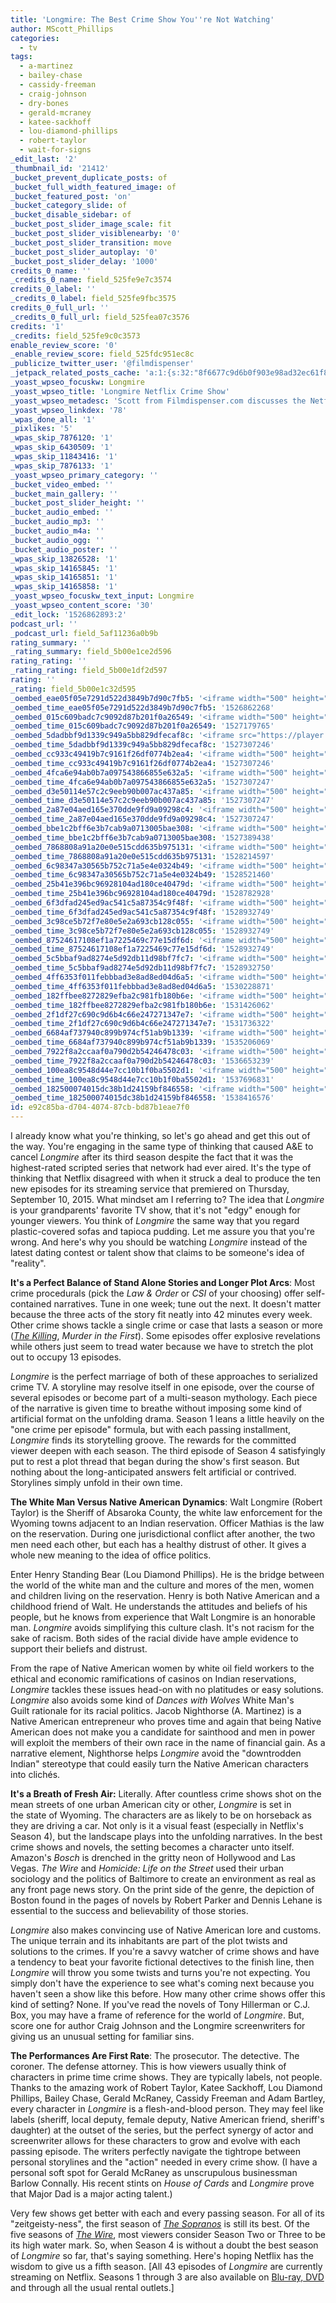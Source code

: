 ```yaml
---
title: 'Longmire: The Best Crime Show You''re Not Watching'
author: MScott_Phillips
categories:
  - tv
tags:
  - a-martinez
  - bailey-chase
  - cassidy-freeman
  - craig-johnson
  - dry-bones
  - gerald-mcraney
  - katee-sackhoff
  - lou-diamond-phillips
  - robert-taylor
  - wait-for-signs
_edit_last: '2'
_thumbnail_id: '21412'
_bucket_prevent_duplicate_posts: of
_bucket_full_width_featured_image: of
_bucket_featured_post: 'on'
_bucket_category_slide: of
_bucket_disable_sidebar: of
_bucket_post_slider_image_scale: fit
_bucket_post_slider_visiblenearby: '0'
_bucket_post_slider_transition: move
_bucket_post_slider_autoplay: '0'
_bucket_post_slider_delay: '1000'
credits_0_name: ''
_credits_0_name: field_525fe9e7c3574
credits_0_label: ''
_credits_0_label: field_525fe9fbc3575
credits_0_full_url: ''
_credits_0_full_url: field_525fea07c3576
credits: '1'
_credits: field_525fe9c0c3573
enable_review_score: '0'
_enable_review_score: field_525fdc951ec8c
_publicize_twitter_user: '@filmdispenser'
_jetpack_related_posts_cache: 'a:1:{s:32:"8f6677c9d6b0f903e98ad32ec61f8deb";a:2:{s:7:"expires";i:1526867494;s:7:"payload";a:3:{i:0;a:1:{s:2:"id";i:13549;}i:1;a:1:{s:2:"id";i:5315;}i:2;a:1:{s:2:"id";i:12392;}}}}'
_yoast_wpseo_focuskw: Longmire
_yoast_wpseo_title: 'Longmire Netflix Crime Show'
_yoast_wpseo_metadesc: 'Scott from Filmdispenser.com discusses the Netflix crime show Longmire'
_yoast_wpseo_linkdex: '78'
_wpas_done_all: '1'
_pixlikes: '5'
_wpas_skip_7876120: '1'
_wpas_skip_6430509: '1'
_wpas_skip_11843416: '1'
_wpas_skip_7876133: '1'
_yoast_wpseo_primary_category: ''
_bucket_video_embed: ''
_bucket_main_gallery: ''
_bucket_post_slider_height: ''
_bucket_audio_embed: ''
_bucket_audio_mp3: ''
_bucket_audio_m4a: ''
_bucket_audio_ogg: ''
_bucket_audio_poster: ''
_wpas_skip_13826528: '1'
_wpas_skip_14165845: '1'
_wpas_skip_14165851: '1'
_wpas_skip_14165858: '1'
_yoast_wpseo_focuskw_text_input: Longmire
_yoast_wpseo_content_score: '30'
_edit_lock: '1526862893:2'
podcast_url: ''
_podcast_url: field_5af11236a0b9b
rating_summary: ''
_rating_summary: field_5b00e1ce2d596
rating_rating: ''
_rating_rating: field_5b00e1df2d597
rating: ''
_rating: field_5b00e1c32d595
_oembed_eae05f05e7291d522d3849b7d90c7fb5: '<iframe width="500" height="281" src="https://www.youtube.com/embed/9teNKmm9R3k?start=3&feature=oembed" frameborder="0" allow="autoplay; encrypted-media" allowfullscreen></iframe>'
_oembed_time_eae05f05e7291d522d3849b7d90c7fb5: '1526862268'
_oembed_015c609badc7c9092d87b201f0a26549: '<iframe width="500" height="281" src="https://www.youtube.com/embed/dkhBDhQ4OxM?feature=oembed" frameborder="0" allow="autoplay; encrypted-media" allowfullscreen></iframe>'
_oembed_time_015c609badc7c9092d87b201f0a26549: '1527179765'
_oembed_5dadbbf9d1339c949a5bb829dfecaf8c: '<iframe src="https://player.vimeo.com/video/8386027?app_id=122963" width="500" height="281" frameborder="0" title="Alien for Christmas" webkitallowfullscreen mozallowfullscreen allowfullscreen></iframe>'
_oembed_time_5dadbbf9d1339c949a5bb829dfecaf8c: '1527307246'
_oembed_cc933c49419b7c9161f26df0774b2ea4: '<iframe width="500" height="281" src="https://www.youtube.com/embed/vzVhPCMAxWQ?feature=oembed" frameborder="0" allow="autoplay; encrypted-media" allowfullscreen></iframe>'
_oembed_time_cc933c49419b7c9161f26df0774b2ea4: '1527307246'
_oembed_4fca6e94ab0b7a097543866855e632a5: '<iframe width="500" height="281" src="https://www.youtube.com/embed/gXg2_yExgVY?feature=oembed" frameborder="0" allow="autoplay; encrypted-media" allowfullscreen></iframe>'
_oembed_time_4fca6e94ab0b7a097543866855e632a5: '1527307247'
_oembed_d3e50114e57c2c9eeb90b007ac437a85: '<iframe width="500" height="281" src="https://www.youtube.com/embed/ab0pd9oNf7Q?feature=oembed" frameborder="0" allow="autoplay; encrypted-media" allowfullscreen></iframe>'
_oembed_time_d3e50114e57c2c9eeb90b007ac437a85: '1527307247'
_oembed_2a87e04aed165e370dde9fd9a09298c4: '<iframe width="500" height="281" src="https://www.youtube.com/embed/wBf0xLj7FhU?feature=oembed" frameborder="0" allow="autoplay; encrypted-media" allowfullscreen></iframe>'
_oembed_time_2a87e04aed165e370dde9fd9a09298c4: '1527307247'
_oembed_bbe1c2bff6e3b7cab9a0713005bae308: '<iframe width="500" height="281" src="https://www.youtube.com/embed/_DTbx7c7ez8?feature=oembed" frameborder="0" allow="autoplay; encrypted-media" allowfullscreen></iframe>'
_oembed_time_bbe1c2bff6e3b7cab9a0713005bae308: '1527389438'
_oembed_7868808a91a20e0e515cdd635b975131: '<iframe width="500" height="281" src="https://www.youtube.com/embed/PEZ2r1YGKSA?feature=oembed" frameborder="0" allow="autoplay; encrypted-media" allowfullscreen></iframe>'
_oembed_time_7868808a91a20e0e515cdd635b975131: '1528214597'
_oembed_6c98347a30565b752c71a5e4e0324b49: '<iframe width="500" height="281" src="https://www.youtube.com/embed/FhwktRDG_aQ?feature=oembed" frameborder="0" allow="autoplay; encrypted-media" allowfullscreen></iframe>'
_oembed_time_6c98347a30565b752c71a5e4e0324b49: '1528521460'
_oembed_25b41e396bc96928104ad180ce40479d: '<iframe width="500" height="281" src="https://www.youtube.com/embed/MFWF9dU5Zc0?feature=oembed" frameborder="0" allow="autoplay; encrypted-media" allowfullscreen></iframe>'
_oembed_time_25b41e396bc96928104ad180ce40479d: '1528782928'
_oembed_6f3dfad245ed9ac541c5a87354c9f48f: '<iframe width="500" height="281" src="https://www.youtube.com/embed/rTMINaybeyE?feature=oembed" frameborder="0" allow="autoplay; encrypted-media" allowfullscreen></iframe>'
_oembed_time_6f3dfad245ed9ac541c5a87354c9f48f: '1528932749'
_oembed_3c98ce5b72f7e80e5e2a693cb128c055: '<iframe width="500" height="281" src="https://www.youtube.com/embed/j7RHHPN4gII?feature=oembed" frameborder="0" allow="autoplay; encrypted-media" allowfullscreen></iframe>'
_oembed_time_3c98ce5b72f7e80e5e2a693cb128c055: '1528932749'
_oembed_87524617108ef1a7225469c77e15df6d: '<iframe width="500" height="281" src="https://www.youtube.com/embed/bP8vCXPo-BA?feature=oembed" frameborder="0" allow="autoplay; encrypted-media" allowfullscreen></iframe>'
_oembed_time_87524617108ef1a7225469c77e15df6d: '1528932749'
_oembed_5c5bbaf9ad8274e5d92db11d98bf7fc7: '<iframe width="500" height="281" src="https://www.youtube.com/embed/yqAS2lPISa8?feature=oembed" frameborder="0" allow="autoplay; encrypted-media" allowfullscreen></iframe>'
_oembed_time_5c5bbaf9ad8274e5d92db11d98bf7fc7: '1528932750'
_oembed_4ff6353f011febbbad3e8ad8ed04d6a5: '<iframe width="500" height="281" src="https://www.youtube.com/embed/HikYI0jIAwU?feature=oembed" frameborder="0" allow="autoplay; encrypted-media" allowfullscreen></iframe>'
_oembed_time_4ff6353f011febbbad3e8ad8ed04d6a5: '1530228871'
_oembed_182ffbee8272829efba2c981fb180b6e: '<iframe width="500" height="281" src="https://www.youtube.com/embed/Seg_yBYPjG4?feature=oembed" frameborder="0" allow="autoplay; encrypted-media" allowfullscreen></iframe>'
_oembed_time_182ffbee8272829efba2c981fb180b6e: '1531426062'
_oembed_2f1df27c690c9d6b4c66e247271347e7: '<iframe width="500" height="281" src="https://www.youtube.com/embed/9XxLHyzsB_Q?feature=oembed" frameborder="0" allow="autoplay; encrypted-media" allowfullscreen></iframe>'
_oembed_time_2f1df27c690c9d6b4c66e247271347e7: '1531736322'
_oembed_6684af737940c899b974cf51ab9b1339: '<iframe width="500" height="281" src="https://www.youtube.com/embed/gp-8oB53P7k?feature=oembed" frameborder="0" allow="autoplay; encrypted-media" allowfullscreen></iframe>'
_oembed_time_6684af737940c899b974cf51ab9b1339: '1535206069'
_oembed_7922f8a2ccaaf0a790d2b54246478c03: '<iframe width="500" height="281" src="https://www.youtube.com/embed/AWvUNABT8sg?feature=oembed" frameborder="0" allow="autoplay; encrypted-media" allowfullscreen></iframe>'
_oembed_time_7922f8a2ccaaf0a790d2b54246478c03: '1536653239'
_oembed_100ea8c9548d44e7cc10b1f0ba5502d1: '<iframe width="500" height="281" src="https://www.youtube.com/embed/ek1ePFp-nBI?feature=oembed" frameborder="0" allow="autoplay; encrypted-media" allowfullscreen></iframe>'
_oembed_time_100ea8c9548d44e7cc10b1f0ba5502d1: '1537696831'
_oembed_182500074015dc38b1d24159bf846558: '<iframe width="500" height="281" src="https://www.youtube.com/embed/USPd0vX2sdc?feature=oembed" frameborder="0" allow="autoplay; encrypted-media" allowfullscreen></iframe>'
_oembed_time_182500074015dc38b1d24159bf846558: '1538416576'
id: e92c85ba-d704-4074-87cb-bd87b1eae7f0
---
```

<p>I already know what you're thinking, so let's go ahead and get this out of the way. You're engaging in the same type of thinking that caused A&amp;E to cancel <em>Longmire</em> after its third season despite the fact that it was the highest-rated scripted series that network had ever aired. It's the type of thinking that Netflix disagreed with when it struck a deal to produce the ten new episodes for its streaming service that premiered on Thursday, September 10, 2015. What mindset am I referring to? The idea that <em>Longmire</em> is your grandparents' favorite TV show, that it's not "edgy" enough for younger viewers. You think of <em>Longmire</em> the same way that you regard plastic-covered sofas and tapioca pudding. Let me assure you that you're wrong. And here's why you should be watching <em>Longmire</em> instead of the latest dating contest or talent show that claims to be someone's idea of "reality".</p>
<p><strong>It's a Perfect Balance of Stand Alone Stories and Longer Plot Arcs</strong>: Most crime procedurals (pick the <em>Law &amp; Order</em> or <em>CSI</em> of your choosing) offer self-contained narratives. Tune in one week; tune out the next. It doesn't matter because the three acts of the story fit neatly into 42 minutes every week. Other crime shows tackle a single crime or case that lasts a season or more (<em><a href="http://www.filmdispenser.com/killing-season-4-finale/" target="_blank" rel="noopener">The Killing</a></em>, <em>Murder in the First</em>). Some episodes offer explosive revelations while others just seem to tread water because we have to stretch the plot out to occupy 13 episodes.</p>
<p><em>Longmire</em> is the perfect marriage of both of these approaches to serialized crime TV. A storyline may resolve itself in one episode, over the course of several episodes or become part of a multi-season mythology. Each piece of the narrative is given time to breathe without imposing some kind of artificial format on the unfolding drama. Season 1 leans a little heavily on the "one crime per episode" formula, but with each passing installment, <em>Longmire</em> finds its storytelling groove. The rewards for the committed viewer deepen with each season. The third episode of Season 4 satisfyingly put to rest a plot thread that began during the show's first season. But nothing about the long-anticipated answers felt artificial or contrived. Storylines simply unfold in their own time.</p>
<p><strong>The White Man Versus Native American Dynamics</strong>: Walt Longmire (Robert Taylor) is the Sheriff of Absaroka County, the white law enforcement for the Wyoming towns adjacent to an Indian reservation. Officer Mathias is the law on the reservation. During one jurisdictional conflict after another, the two men need each other, but each has a healthy distrust of other. It gives a whole new meaning to the idea of office politics.</p>
<p>Enter Henry Standing Bear (Lou Diamond Phillips). He is the bridge between the world of the white man and the culture and mores of the men, women and children living on the reservation. Henry is both Native American and a childhood friend of Walt. He understands the attitudes and beliefs of his people, but he knows from experience that Walt Longmire is an honorable man. <em>Longmire</em> avoids simplifying this culture clash. It's not racism for the sake of racism. Both sides of the racial divide have ample evidence to support their beliefs and distrust.</p>
<p>From the rape of Native American women by white oil field workers to the ethical and economic ramifications of casinos on Indian reservations, <em>Longmire</em> tackles these issues head-on with no platitudes or easy solutions. <em>Longmire</em> also avoids some kind of <em>Dances with Wolves</em> White Man's Guilt rationale for its racial politics. Jacob Nighthorse (A. Martinez) is a Native American entrepreneur who proves time and again that being Native American does not make you a candidate for sainthood and men in power will exploit the members of their own race in the name of financial gain. As a narrative element, Nighthorse helps <em>Longmire</em> avoid the "downtrodden Indian" stereotype that could easily turn the Native American characters into clichés.</p>
<p><strong>It's a Breath of Fresh Air:</strong> Literally. After countless crime shows shot on the mean streets of one urban American city or other, <em>Longmire </em>is set in the state of Wyoming. The characters are as likely to be on horseback as they are driving a car. Not only is it a visual feast (especially in Netflix's Season 4), but the landscape plays into the unfolding narratives. In the best crime shows and novels, the setting becomes a character unto itself. Amazon's <em>Bosch</em> is drenched in the gritty neon of Hollywood and Las Vegas. <em>The Wire</em> and <em>Homicide: Life on the Street</em> used their urban sociology and the politics of Baltimore to create an environment as real as any front page news story. On the print side of the genre, the depiction of Boston found in the pages of novels by Robert Parker and Dennis Lehane is essential to the success and believability of those stories.</p>
<p><em>Longmire</em> also makes convincing use of Native American lore and customs. The unique terrain and its inhabitants are part of the plot twists and solutions to the crimes. If you're a savvy watcher of crime shows and have a tendency to beat your favorite fictional detectives to the finish line, then <em>Longmire</em> will throw you some twists and turns you're not expecting. You simply don't have the experience to see what's coming next because you haven't seen a show like this before. How many other crime shows offer this kind of setting? None. If you've read the novels of Tony Hillerman or C.J. Box, you may have a frame of reference for the world of <em>Longmire</em>. But, score one for author Craig Johnson and the Longmire screenwriters for giving us an unusual setting for familiar sins.</p>
<p><strong>The Performances Are First Rate</strong>: The prosecutor. The detective. The coroner. The defense attorney. This is how viewers usually think of characters in prime time crime shows. They are typically labels, not people. Thanks to the amazing work of Robert Taylor, Katee Sackhoff, Lou Diamond Phillips, Bailey Chase, Gerald McRaney, Cassidy Freeman and Adam Bartley, every character in <em>Longmire</em> is a flesh-and-blood person. They may feel like labels (sheriff, local deputy, female deputy, Native American friend, sheriff's daughter) at the outset of the series, but the perfect synergy of actor and screenwriter allows for these characters to grow and evolve with each passing episode. The writers perfectly navigate the tightrope between personal storylines and the "action" needed in every crime show. (I have a personal soft spot for Gerald McRaney as unscrupulous businessman Barlow Connally. His recent stints on <em>House of Cards</em> and <em>Longmire </em>prove that Major Dad is a major acting talent.)</p>
<p>Very few shows get better with each and every passing season. For all of its "zeitgeisty-ness", the first season of <em><a href="http://amzn.to/1Kuvruw" target="_blank" rel="noopener">The Sopranos</a></em> is still its best. Of the five seasons of <em><a href="http://amzn.to/1gw0UAc" target="_blank" rel="noopener">The Wire</a></em>, most viewers consider Season Two or Three to be its high water mark. So, when Season 4 is without a doubt the best season of <em>Longmire</em> so far, that's saying something. Here's hoping Netflix has the wisdom to give us a fifth season. [All 43 episodes of <em>Longmire</em> are currently streaming on Netflix. Seasons 1 through 3 are also available on <a href="http://amzn.to/1gw0ARY" target="_blank" rel="noopener">Blu-ray, DVD</a> and through all the usual rental outlets.]</p>
